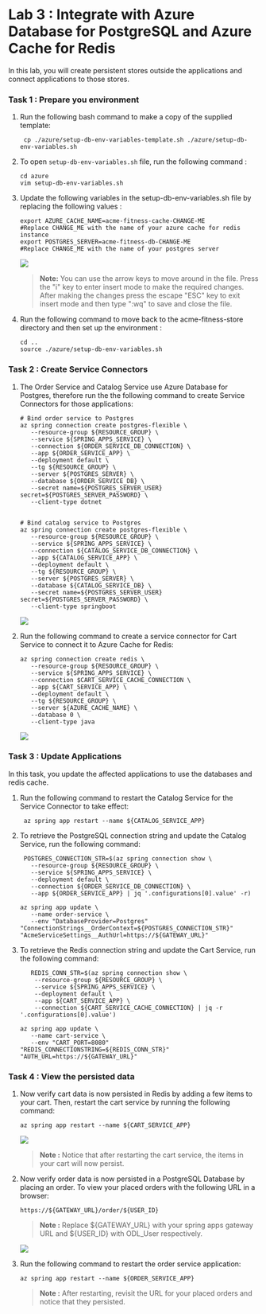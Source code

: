 # Lab 3 : Integrate with Azure Database for PostgreSQL and Azure Cache for Redis

In this lab, you will create persistent stores outside the applications and connect applications to those stores.

### Task 1 : Prepare you environment 

1. Run the following bash command to make a copy of the supplied template:

   ```shell
    cp ./azure/setup-db-env-variables-template.sh ./azure/setup-db-env-variables.sh
   ```
   
1. To open `setup-db-env-variables.sh` file, run the following command :

   ```shell
   cd azure
   vim setup-db-env-variables.sh
   ```

1. Update the following variables in the setup-db-env-variables.sh file by replacing the following values :

   ```shell
   export AZURE_CACHE_NAME=acme-fitness-cache-CHANGE-ME                 #Replace CHANGE_ME with the name of your azure cache for redis instance
   export POSTGRES_SERVER=acme-fitness-db-CHANGE-ME                     #Replace CHANGE_ME with the name of your postgres server
   ```
   
   ![](Images/upd-mjv2-18.png)
   
   > **Note:** You can use the arrow keys to move around in the file. Press the "i" key to enter insert mode to make the required changes. After making the changes press the escape "ESC" key to exit insert mode and then type ":wq" to save and close the file.

1. Run the following command to move back to the acme-fitness-store directory and then set up the environment :
  
   ```shell
   cd ..
   source ./azure/setup-db-env-variables.sh
   ```
   
### Task 2 : Create Service Connectors
   
 1. The Order Service and Catalog Service use Azure Database for Postgres, therefore run the the following command to create Service Connectors for those applications:

      ```shell
      # Bind order service to Postgres
      az spring connection create postgres-flexible \
         --resource-group ${RESOURCE_GROUP} \
         --service ${SPRING_APPS_SERVICE} \
         --connection ${ORDER_SERVICE_DB_CONNECTION} \
         --app ${ORDER_SERVICE_APP} \
         --deployment default \
         --tg ${RESOURCE_GROUP} \
         --server ${POSTGRES_SERVER} \
         --database ${ORDER_SERVICE_DB} \
         --secret name=${POSTGRES_SERVER_USER} secret=${POSTGRES_SERVER_PASSWORD} \
         --client-type dotnet
    

      # Bind catalog service to Postgres
      az spring connection create postgres-flexible \
         --resource-group ${RESOURCE_GROUP} \
         --service ${SPRING_APPS_SERVICE} \
         --connection ${CATALOG_SERVICE_DB_CONNECTION} \
         --app ${CATALOG_SERVICE_APP} \
         --deployment default \
         --tg ${RESOURCE_GROUP} \
         --server ${POSTGRES_SERVER} \
         --database ${CATALOG_SERVICE_DB} \
         --secret name=${POSTGRES_SERVER_USER} secret=${POSTGRES_SERVER_PASSWORD} \
         --client-type springboot
      ```
 
      ![](Images/upd-mjv2-19.png)
 
 1. Run the following command to create a service connector for Cart Service to connect it to Azure Cache for Redis:

      ```shell
      az spring connection create redis \
         --resource-group ${RESOURCE_GROUP} \
         --service ${SPRING_APPS_SERVICE} \
         --connection $CART_SERVICE_CACHE_CONNECTION \
         --app ${CART_SERVICE_APP} \
         --deployment default \
         --tg ${RESOURCE_GROUP} \
         --server ${AZURE_CACHE_NAME} \
         --database 0 \
         --client-type java 
      ```

      ![](Images/upd-mjv2-20.png)

### Task 3 : Update Applications

In this task, you update the affected applications to use the databases and redis cache.

1. Run the following command to restart the Catalog Service for the Service Connector to take effect:

   ```shell
    az spring app restart --name ${CATALOG_SERVICE_APP}
   ```
  
1. To retrieve the PostgreSQL connection string and update the Catalog Service, run the following command:

   ```shell
    POSTGRES_CONNECTION_STR=$(az spring connection show \
      --resource-group ${RESOURCE_GROUP} \
      --service ${SPRING_APPS_SERVICE} \
      --deployment default \
      --connection ${ORDER_SERVICE_DB_CONNECTION} \
      --app ${ORDER_SERVICE_APP} | jq '.configurations[0].value' -r)

   az spring app update \
      --name order-service \
      --env "DatabaseProvider=Postgres" "ConnectionStrings__OrderContext=${POSTGRES_CONNECTION_STR}" "AcmeServiceSettings__AuthUrl=https://${GATEWAY_URL}"
   ```
   
1. To retrieve the Redis connection string and update the Cart Service, run the following command:   

   ```shell
      REDIS_CONN_STR=$(az spring connection show \
       --resource-group ${RESOURCE_GROUP} \
       --service ${SPRING_APPS_SERVICE} \
       --deployment default \
       --app ${CART_SERVICE_APP} \
       --connection ${CART_SERVICE_CACHE_CONNECTION} | jq -r '.configurations[0].value')

   az spring app update \
      --name cart-service \
      --env "CART_PORT=8080" "REDIS_CONNECTIONSTRING=${REDIS_CONN_STR}" "AUTH_URL=https://${GATEWAY_URL}"
   ```
  
### Task 4 : View the persisted data 

1. Now verify cart data is now persisted in Redis by adding a few items to your cart. Then, restart the cart service by running the following command:

   ```shell
   az spring app restart --name ${CART_SERVICE_APP}
   ```
   
    ![](Images/restart-catalog.png) 
    
   > **Note :** Notice that after restarting the cart service, the items in your cart will now persist.

1. Now verify order data is now persisted in a PostgreSQL Database by placing an order. To view your placed orders with the following URL in a browser:

   ```shell
   https://${GATEWAY_URL}/order/${USER_ID}
   ```
   > **Note :** Replace  ${GATEWAY_URL} with your spring apps gateway URL and 
   > ${USER_ID} with ODL_User<inject key="DeploymentID" enableCopy="false" /> respectively.

   ![](Images/mjv2-21.png)

1. Run the following command to restart the order service application:

   ```shell
   az spring app restart --name ${ORDER_SERVICE_APP}
   ```
   
   > **Note :** After restarting, revisit the URL for your placed orders and notice that they persisted.    

